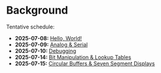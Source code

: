 # Background

Tentative schedule:

- **2025-07-08:** [Hello, World!](hello-world.md)
- **2025-07-09:** [Analog & Serial](analog-&-serial.md)
- **2025-07-10:** [Debugging](debugging.md)
- **2025-07-14:** [Bit Manipulation & Lookup Tables](bit-manipulation-&-lookup-tables.md)
- **2025-07-15:** [Circular Buffers & Seven Segment Displays](circular-buffers.md)
